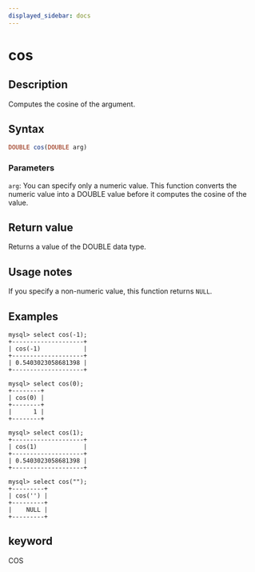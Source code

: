 ```yaml
---
displayed_sidebar: docs
---
```


# cos

## Description

Computes the cosine of the argument.

## Syntax

```Haskell
DOUBLE cos(DOUBLE arg)
```

### Parameters

`arg`: You can specify only a numeric value. This function converts the numeric value into a DOUBLE value before it computes the cosine of the value.

## Return value

Returns a value of the DOUBLE data type.

## Usage notes

If you specify a non-numeric value, this function returns `NULL`.

## Examples

```Plain
mysql> select cos(-1);
+--------------------+
| cos(-1)            |
+--------------------+
| 0.5403023058681398 |
+--------------------+

mysql> select cos(0);
+--------+
| cos(0) |
+--------+
|      1 |
+--------+

mysql> select cos(1);
+--------------------+
| cos(1)             |
+--------------------+
| 0.5403023058681398 |
+--------------------+

mysql> select cos("");
+---------+
| cos('') |
+---------+
|    NULL |
+---------+
```

## keyword

COS

